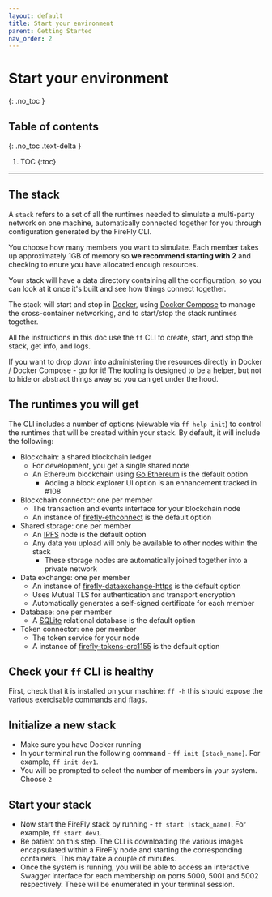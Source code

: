 ```yaml
---
layout: default
title: Start your environment
parent: Getting Started
nav_order: 2
---
```


# Start your environment
{: .no_toc }

## Table of contents
{: .no_toc .text-delta }

1. TOC
{:toc}

---

## The stack

A `stack` refers to a set of all the runtimes needed to simulate a multi-party network on one machine,
automatically connected together for you through configuration generated by the FireFly CLI.

You choose how many members you want to simulate. Each member takes up approximately 1GB of memory so **we recommend starting with 2** and checking to enure you have allocated enough resources.

Your stack will have a data directory containing all the configuration, so you can look at it once it's built
and see how things connect together.

The stack will start and stop in [Docker](https://www.docker.com/), using [Docker Compose](https://docs.docker.com/compose/)
to manage the cross-container networking, and to start/stop the stack runtimes together.

All the instructions in this doc use the `ff` CLI to create, start, and stop the stack, get info, and logs.

If you want to drop down into administering the resources directly in Docker / Docker Compose - go for it!
The tooling is designed to be a helper, but not to hide or abstract things away so you can get under the hood.

## The runtimes you will get

The CLI includes a number of options (viewable via `ff help init`) to control the runtimes that will be created
within your stack. By default, it will include the following:

- Blockchain: a shared blockchain ledger
  - For development, you get a single shared node
  - An Ethereum blockchain using [Go Ethereum](https://geth.ethereum.org) is the default option
    - Adding a block explorer UI option is an enhancement tracked in #108
- Blockchain connector: one per member
  - The transaction and events interface for your blockchain node
  - An instance of [firefly-ethconnect](https://github.com/hyperledger/firefly-ethconnect) is the default option
- Shared storage: one per member
  - An [IPFS](https://ipfs.io/) node is the default option
  - Any data you upload will only be available to other nodes within the stack
    - These storage nodes are automatically joined together into a private network
- Data exchange: one per member
  - An instance of [firefly-dataexchange-https](https://github.com/hyperledger/firefly-dataexchange-https) is the default option
  - Uses Mutual TLS for authentication and transport encryption
  - Automatically generates a self-signed certificate for each member
- Database: one per member
  - A [SQLite](https://www.sqlite.org) relational database is the default option
- Token connector: one per member
  - The token service for your node
  - A instance of [firefly-tokens-erc1155](https://github.com/hyperledger/firefly-tokens-erc1155) is the default option

## Check your `ff` CLI is healthy

First, check that it is installed on your machine: `ff -h` this should expose the various exercisable commands and flags.

## Initialize a new stack

- Make sure you have Docker running
- In your terminal run the following command - `ff init [stack_name]`. For example, `ff init dev1`.
- You will be prompted to select the number of members in your system. Choose `2`

## Start your stack

- Now start the FireFly stack by running - `ff start [stack_name]`. For example, `ff start dev1`.
- Be patient on this step. The CLI is downloading the various images encapsulated within a FireFly node and starting the corresponding containers. This may take a couple of minutes.
- Once the system is running, you will be able to access an interactive Swagger interface for each membership on ports 5000, 5001 and 5002 respectively. These will be enumerated in your terminal session.
